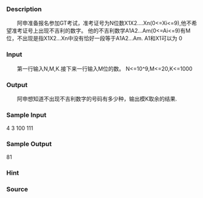 
### Description
　　阿申准备报名参加GT考试，准考证号为N位数X1X2....Xn(0<=Xi<=9),他不希望准考证号上出现不吉利的数字。
他的不吉利数学A1A2...Am(0<=Ai<=9)有M位，不出现是指X1X2...Xn中没有恰好一段等于A1A2...Am. A1和X1可以为
0
### Input
　　第一行输入N,M,K.接下来一行输入M位的数。 N<=10^9,M<=20,K<=1000
### Output
　　阿申想知道不出现不吉利数字的号码有多少种，输出模K取余的结果.
### Sample Input
4 3 100 
111
### Sample Output
81
### Hint

### Source
